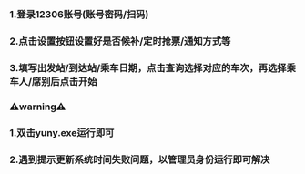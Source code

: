 ### 1.登录12306账号(账号密码/扫码)
### 2.点击设置按钮设置好是否候补/定时抢票/通知方式等
### 3.填写出发站/到达站/乘车日期，点击查询选择对应的车次，再选择乘车人/席别后点击开始



### **⚠️warning⚠️**
### 1.双击yuny.exe运行即可
### 2.遇到提示更新系统时间失败问题，以管理员身份运行即可解决
